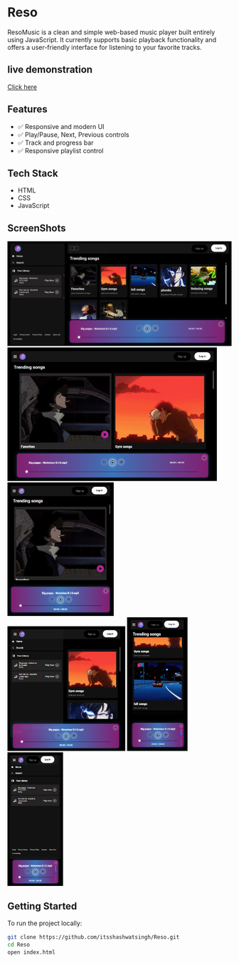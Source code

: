 # Reso

ResoMusic is a clean and simple web-based music player built entirely using JavaScript. It currently supports basic playback functionality and offers a user-friendly interface for listening to your favorite tracks.

## live demonstration

[Click here](https://resomusic.vercel.app)

## Features

- ✅ Responsive and modern UI
- ✅ Play/Pause, Next, Previous controls
- ✅ Track and progress bar
- ✅ Responsive playlist control
## Tech Stack

- HTML
- CSS
- JavaScript

## ScreenShots

<img src="screenshots/Screenshot 2025-05-17 034432.png" width="700"> <img src="screenshots/Screenshot 2025-05-17 034502.png" alt="My Screenshot" height="300"/> <img src="screenshots/Screenshot 2025-05-17 034526.png" alt="My Screenshot" height="300"/> <img src="screenshots/Screenshot 2025-05-17 034557.png" alt="My Screenshot" height="280"/> 
<img src="screenshots/Screenshot 2025-05-17 034631.png" alt="My Screenshot" height="300"/> <img src="screenshots/Screenshot 2025-05-17 034752.png" alt="My Screenshot" height="300"/> 

## Getting Started

To run the project locally:

```bash
git clone https://github.com/itsshashwatsingh/Reso.git
cd Reso
open index.html

